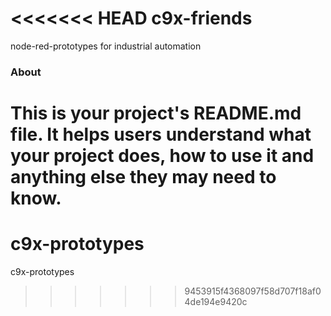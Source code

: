 <<<<<<< HEAD
c9x-friends
===========

node-red-prototypes for industrial automation

### About

This is your project's README.md file. It helps users understand what your
project does, how to use it and anything else they may need to know.
=======
# c9x-prototypes
c9x-prototypes
>>>>>>> 9453915f4368097f58d707f18af04de194e9420c
